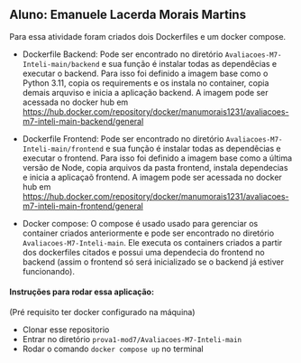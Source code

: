 ## Aluno: Emanuele Lacerda Morais Martins

Para essa atividade foram criados dois Dockerfiles e um docker compose. 

- Dockerfile Backend:
Pode ser encontrado no diretório `Avaliacoes-M7-Inteli-main/backend` e sua função é instalar todas as dependêcias e executar o backend. Para isso foi definido a imagem base como o Python 3.11, copia os requirements e os instala no container, copia demais arquviso e inicia a aplicação backend.
A imagem pode ser acessada no docker hub em https://hub.docker.com/repository/docker/manumorais1231/avaliacoes-m7-inteli-main-backend/general

- Dockerfile Frontend:
Pode ser encontrado no diretório `Avaliacoes-M7-Inteli-main/frontend` e sua função é instalar todas as dependêcias e executar o frontend. Para isso foi definido a imagem base como a última versão de Node, copia arquivos da pasta frontend, instala dependecias e inicia a aplicaçaõ frontend.
A imagem pode ser acessada no docker hub em https://hub.docker.com/repository/docker/manumorais1231/avaliacoes-m7-inteli-main-frontend/general

- Docker compose:
O compose é usado usado para gerenciar os container criados anteriormente e pode ser encontrado no diretório `Avaliacoes-M7-Inteli-main`. Ele executa os containers criados a partir dos dockerfiles citados e possui uma dependecia do frontend no backend (assim o frontend só será inicializado se o backend já estiver funcionando).

#### Instruções para rodar essa aplicação:
(Pré requisito ter docker configurado na máquina)
- Clonar esse repositorio
- Entrar no diretório `prova1-mod7/Avaliacoes-M7-Inteli-main`
- Rodar o comando `docker compose up` no terminal
